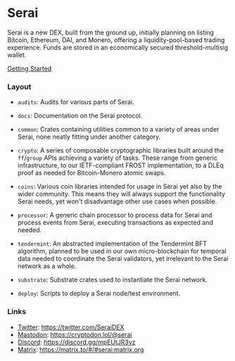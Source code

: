 # Serai

Serai is a new DEX, built from the ground up, initially planning on listing
Bitcoin, Ethereum, DAI, and Monero, offering a liquidity-pool-based trading
experience. Funds are stored in an economically secured threshold-multisig
wallet.

[Getting Started](docs/Getting%20Started.md)

### Layout

- `audits`: Audits for various parts of Serai.

- `docs`: Documentation on the Serai protocol.

- `common`: Crates containing utilities common to a variety of areas under
  Serai, none neatly fitting under another category.

- `crypto`: A series of composable cryptographic libraries built around the
  `ff`/`group` APIs achieving a variety of tasks. These range from generic
  infrastructure, to our IETF-compliant FROST implementation, to a DLEq proof as
  needed for Bitcoin-Monero atomic swaps.

- `coins`: Various coin libraries intended for usage in Serai yet also by the
  wider community. This means they will always support the functionality Serai
  needs, yet won't disadvantage other use cases when possible.

- `processor`: A generic chain processor to process data for Serai and process
  events from Serai, executing transactions as expected and needed.

- `tendermint`: An abstracted implementation of the Tendermint BFT algorithm,
  planned to be used in our own micro-blockchain for temporal data needed to
  coordinate the Serai validators, yet irrelevant to the Serai network as a
  whole.

- `substrate`: Substrate crates used to instantiate the Serai network.

- `deploy`: Scripts to deploy a Serai node/test environment.

### Links

- [Twitter](https://twitter.com/SeraiDEX):         https://twitter.com/SeraiDEX
- [Mastodon](https://cryptodon.lol/@serai):        https://cryptodon.lol/@serai
- [Discord](https://discord.gg/mpEUtJR3vz):        https://discord.gg/mpEUtJR3vz
- [Matrix](https://matrix.to/#/#serai:matrix.org):
https://matrix.to/#/#serai:matrix.org
